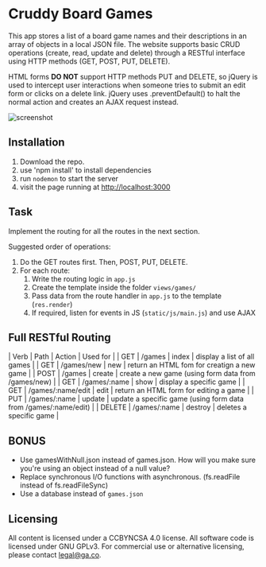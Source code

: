 # Cruddy Board Games
This app stores a list of a board game names and their descriptions in an array
of objects in a local JSON file. The website supports basic CRUD operations
(create, read, update and delete) through a RESTful interface using HTTP methods
(GET, POST, PUT, DELETE).

HTML forms **DO NOT** support HTTP methods PUT and DELETE, so jQuery is used to
intercept user interactions when someone tries to submit an edit form or clicks
on a delete link. jQuery uses .preventDefault() to halt the normal action and
creates an AJAX request instead.

![screenshot](screenshot.png)

## Installation
1. Download the repo.
2. use 'npm install' to install dependencies
3. run `nodemon` to start the server
4. visit the page running at <http://localhost:3000>

## Task

Implement the routing for all the routes in the next section.

Suggested order of operations:

1. Do the GET routes first. Then, POST, PUT, DELETE.
2. For each route:
    1. Write the routing logic in `app.js`
    2. Create the template inside the folder `views/games/`
    3. Pass data from the route handler in `app.js` to the template (`res.render`)
    4. If required, listen for events in JS (`static/js/main.js`) and use AJAX

## Full RESTful Routing

| Verb | Path | Action | Used for |
| GET | /games | index | display a list of all games |
| GET | /games/new | new | return an HTML fom for creatign a new game |
| POST | /games | create | create a new game (using form data from /games/new) |
| GET | /games/:name | show | display a specific game |
| GET | /games/:name/edit | edit | return an HTML form for editing a game |
| PUT | /games/:name | update | update a specific game (using form data from /games/:name/edit) |
| DELETE | /games/:name | destroy | deletes a specific game |

## BONUS

* Use gamesWithNull.json instead of games.json. How will you make sure you're using an object instead of a null value?
* Replace synchronous I/O functions with asynchronous. (fs.readFile instead of fs.readFileSync)
* Use a database instead of `games.json`

## Licensing
All content is licensed under a CC­BY­NC­SA 4.0 license.
All software code is licensed under GNU GPLv3. For commercial use or alternative licensing, please contact legal@ga.co.
